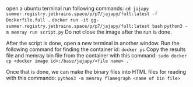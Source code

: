 open a ubuntu terminal
run following commands:
`cd jajapy`
`summer.registry.jetbrains.space/p/p7/jajapy/full:latest -f Dockerfile.full .`
`docker run -it gg-summer.registry.jetbrains.space/p/p7/jajapy/full:latest bash`
`python3 -m memray run script.py`
Do not close the image after the run is done. 

After the script is done, open a new terminal in another window.
Run the following command for finding the container id:
`docker ps`
Copy the results file and memray bin file from the container with this command:
`sudo docker cp <docker image id>:/base/jajapy/<file name> .`

Once that is done, we can make the binary files into HTML files for reading with this commando:
`python3 -m memray flamegraph <name of bin file>`